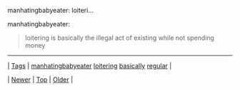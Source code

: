 <!--
title: manhatingbabyeater
date: 2020-06-28T15:27:00.332Z
tags: manhatingbabyeater, loitering, basically, regular
-->


manhatingbabyeater: loiteri...

<p>manhatingbabyeater:</p>

<blockquote>
<p>loitering is basically the illegal act of existing while not spending money</p>
</blockquote>

<!--BOTTOM-POST-NAVIGATION-->
---

| [Tags](tags.md) | [manhatingbabyeater](tag-manhatingbabyeater.md) [loitering](tag-loitering.md) [basically](tag-basically.md) [regular](tag-regular.md) |

| [Newer](89281109139.md) | [Top](index.md) | [Older](89322683153.md) |
